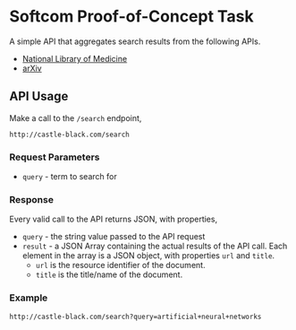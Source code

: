 # Softcom Proof-of-Concept Task

A simple API that aggregates search results from the following APIs.

* [National Library of Medicine](http://collections.nlm.nih.gov/web_service.html)
* [arXiv](http://arxiv.org/help/api/index)

## API Usage
Make a call to the `/search` endpoint,

``http://castle-black.com/search``

### Request Parameters
* `query` - term to search for

### Response
Every valid call to the API returns JSON, with properties,
* `query` - the string value passed to the API request
* `result` - a JSON Array containing the actual results of the API call. Each element in the array is a JSON object, with properties `url` and `title`.
    * `url` is the resource identifier of the document.
    * `title` is the title/name of the document.

### Example
```http://castle-black.com/search?query=artificial+neural+networks```

